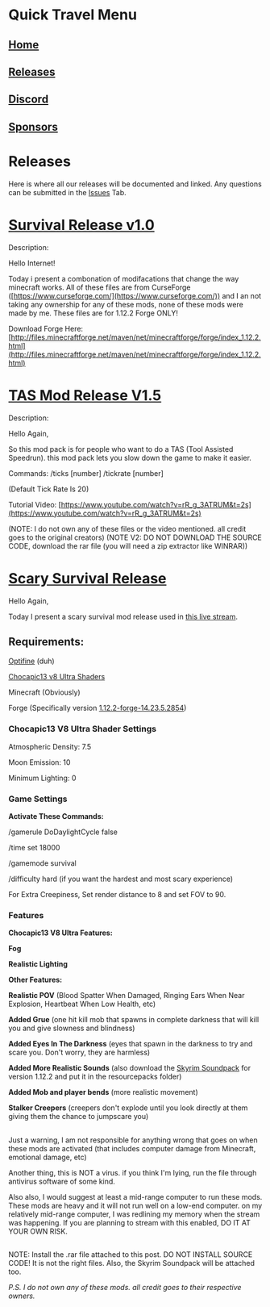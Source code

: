 # Quick Travel Menu

## [Home](https://mostlyghostlygaming.github.io/Mod_Repo/)

## [Releases](https://mostlyghostlygaming.github.io/Mod_Repo/Pages/Releases)

## [Discord](https://mostlyghostlygaming.github.io/Mod_Repo/Pages/Discord)

## [Sponsors](https://mostlyghostlygaming.github.io/Mod_Repo/Pages/Sponsors)


# Releases

Here is where all our releases will be documented and linked. Any questions can be submitted in the [Issues](https://github.com/MostlyGhostlyGaming/Mods/issues) Tab.

# [Survival Release v1.0](https://github.com/MostlyGhostlyGaming/Mods/releases/tag/v1.0)

Description:

Hello Internet!

Today i present a combonation of modifacations that change the way minecraft works. All of these files are from CurseForge ([https://www.curseforge.com/](https://www.curseforge.com/)) and I an not taking any ownership for any of these mods, none of these mods were made by me. These files are for 1.12.2 Forge ONLY!

Download Forge Here: [http://files.minecraftforge.net/maven/net/minecraftforge/forge/index_1.12.2.html](http://files.minecraftforge.net/maven/net/minecraftforge/forge/index_1.12.2.html)

# [TAS Mod Release V1.5](https://github.com/MostlyGhostlyGaming/Mods/releases/tag/v1.5)

Description:

Hello Again,

So this mod pack is for people who want to do a TAS (Tool Assisted Speedrun). this mod pack lets you slow down the game to make it easier.

Commands:
/ticks [number]
/tickrate [number]

(Default Tick Rate Is 20)

Tutorial Video: [https://www.youtube.com/watch?v=rR_g_3ATRUM&t=2s](https://www.youtube.com/watch?v=rR_g_3ATRUM&t=2s)

(NOTE: I do not own any of these files or the video mentioned. all credit goes to the original creators)
(NOTE V2: DO NOT DOWNLOAD THE SOURCE CODE, download the rar file (you will need a zip extractor like WINRAR))

# [Scary Survival Release](https://github.com/MostlyGhostlyGaming/Mod_Repo/releases/tag/Survival_Scary_Release)

Hello Again,

Today I present a scary survival mod release used in [this live stream](https://www.youtube.com/watch?v=gGIm_zUiyk8). 

## Requirements:
[Optifine](https://optifine.net/downloads) (duh)

[Chocapic13 v8 Ultra Shaders](https://www.curseforge.com/minecraft/customization/chocapic13-shaders)

Minecraft (Obviously)

Forge (Specifically version [1.12.2-forge-14.23.5.2854](http://files.minecraftforge.net/maven/net/minecraftforge/forge/index_1.12.2.html))

### Chocapic13 V8 Ultra Shader Settings

Atmospheric Density: 7.5

Moon Emission: 10

Minimum Lighting: 0


### Game Settings

**Activate These Commands:**

/gamerule DoDaylightCycle false

/time set 18000

/gamemode survival

/difficulty hard (if you want the hardest and most scary experience)


For Extra Creepiness, Set render distance to 8 and set FOV to 90.


### Features

**Chocapic13 V8 Ultra Features:**

**Fog**

**Realistic Lighting**



**Other Features:**

**Realistic POV** (Blood Spatter When Damaged, Ringing Ears When Near Explosion, Heartbeat When Low Health, etc)

**Added Grue** (one hit kill mob that spawns in complete darkness that will kill you and give slowness and blindness)

**Added Eyes In The Darkness** (eyes that spawn in the darkness to try and scare you. Don't worry, they are harmless)

**Added More Realistic Sounds** (also download the [Skyrim Soundpack](https://www.planetminecraft.com/project/soundpack-skyrim-175/) for version 1.12.2 and put it in the resourcepacks folder)

**Added Mob and player bends** (more realistic movement)

**Stalker Creepers** (creepers don't explode until you look directly at them giving them the chance to jumpscare you)


## 

Just a warning, I am not responsible for anything wrong that goes on when these mods are activated (that includes computer damage from Minecraft, emotional damage, etc)

Another thing, this is NOT a virus. if you think I'm lying, run the file through antivirus software of some kind. 

Also also, I would suggest at least a mid-range computer to run these mods. These mods are heavy and it will not run well on a low-end computer. on my relatively mid-range computer, I was redlining my memory when the stream was happening. If you are planning to stream with this enabled, DO IT AT YOUR OWN RISK.

## 

NOTE: Install the .rar file attached to this post. DO NOT INSTALL SOURCE CODE! It is not the right files. Also, the Skyrim Soundpack will be attached too.

*P.S. I do not own any of these mods. all credit goes to their respective owners.*
